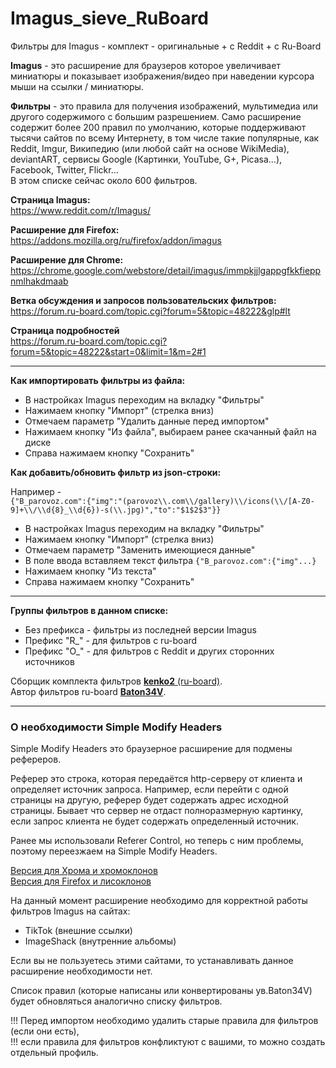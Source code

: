 # Imagus_sieve_RuBoard  
Фильтры для Imagus - комплект - оригинальные + с Reddit + c Ru-Board  
  
**Imagus** - это расширение для браузеров которое увеличивает миниатюры и показывает изображения/видео при наведении курсора мыши на ссылки / миниатюры.  
  
**Фильтры** - это правила для получения изображений, мультимедиа или другого содержимого с большим разрешением. Само расширение содержит более 200 правил по умолчанию, которые поддерживают тысячи сайтов по всему Интернету, в том числе такие популярные, как Reddit, Imgur, Википедию (или любой сайт на основе WikiMedia), deviantART, сервисы Google (Картинки, YouTube, G+, Picasa...), Facebook, Twitter, Flickr...  
В этом списке сейчас около 600 фильтров.
  
**Страница Imagus:**  
https://www.reddit.com/r/Imagus/
  
  
**Расширение для Firefox:**  
https://addons.mozilla.org/ru/firefox/addon/imagus
  
  
**Расширение для Chrome:**  
https://chrome.google.com/webstore/detail/imagus/immpkjjlgappgfkkfieppnmlhakdmaab
  
  
**Ветка обсуждения и запросов пользовательских фильтров:**  
https://forum.ru-board.com/topic.cgi?forum=5&topic=48222&glp#lt

**Страница подробностей**  
https://forum.ru-board.com/topic.cgi?forum=5&topic=48222&start=0&limit=1&m=2#1
  
---
  
**Как импортировать фильтры из файла:**  
* В настройках Imagus переходим на вкладку "Фильтры"
* Нажимаем кнопку "Импорт" (стрелка вниз)
* Отмечаем параметр "Удалить данные перед импортом"
* Нажимаем кнопку "Из файла", выбираем ранее скачанный файл на диске
* Справа нажимаем кнопку "Сохранить"
  
**Как добавить/обновить фильтр из json-строки:**  

Например -  
`{"B_parovoz.com":{"img":"(parovoz\\.com\\/gallery)\\/icons(\\/[A-Z0-9]+\\/\\d{8}_\\d{6})-s(\\.jpg)","to":"$1$2$3"}}`
* В настройках Imagus переходим на вкладку "Фильтры"
* Нажимаем кнопку "Импорт" (стрелка вниз)
* Отмечаем параметр "Заменить имеющиеся данные"
* В поле ввода вставляем текст фильтра `{"B_parovoz.com":{"img"...}`
* Нажимаем кнопку "Из текста"
* Справа нажимаем кнопку "Сохранить"
  
---
  
**Группы фильтров в данном списке:**  
* Без префикса - фильтры из последней версии Imagus
* Префикс "R_" - для фильтров с ru-board
* Префикс "O_" - для фильтров с Reddit и других сторонних источников
  
Сборщик комплекта фильтров <a href="https://forum.ru-board.com/profile.cgi?action=show&member=kenko2" target="_blank">**kenko2** (ru-board)</a>.  
Автор фильтров ru-board <a href="https://forum.ru-board.com/profile.cgi?action=show&member=Baton34V">**Baton34V**</a>.
  
---
  
### О необходимости Simple Modify Headers
  
Simple Modify Headers это браузерное расширение для подмены рефереров.  
  
Реферер это строка, которая передаётся http-серверу от клиента и определяет источник запроса. Например, если перейти с одной страницы на другую, реферер будет содержать адрес исходной страницы. Бывает что сервер не отдаст полноразмерную картинку, если запрос клиента не будет содержать определенный источник. 
  
Ранее мы использовали Referer Control, но теперь с ним проблемы, поэтому переезжаем на Simple Modify Headers.  
 
<a href="https://chrome.google.com/webstore/detail/simple-modify-headers/gjgiipmpldkpbdfjkgofildhapegmmic?hl=en" target="_blank">Версия для Хрома и хромоклонов</a>  
<a href="https://addons.mozilla.org/ru/firefox/addon/simple-modify-header" target="_blank">Версия для Firefox и лисоклонов</a>
 
На данный момент расширение необходимо для корректной работы фильтров Imagus на сайтах:
 
* TikTok (внешние ссылки)
* ImageShack (внутренние альбомы)
 
Если вы не пользуетесь этими сайтами, то устанавливать данное расширение необходимости нет.
 
Список правил (которые написаны или конвертированы ув.Baton34V) будет обновляться аналогично списку фильтров.
  
!!! Перед импортом необходимо удалить старые правила для фильтров (если они есть),  
!!! если правила для фильтров конфликтуют с вашими, то можно создать отдельный профиль.
